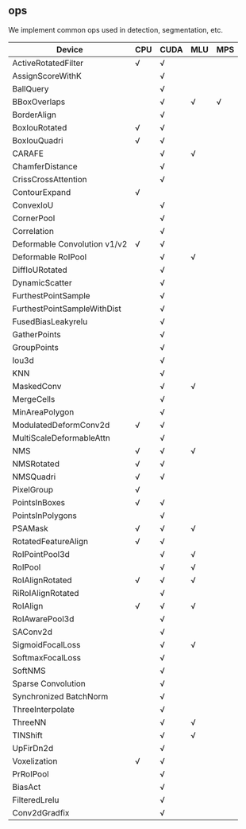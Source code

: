 ## ops

We implement common ops used in detection, segmentation, etc.

| Device                       | CPU | CUDA | MLU | MPS |
| ---------------------------- | --- | ---- | --- | --- |
| ActiveRotatedFilter          | √   | √    |     |     |
| AssignScoreWithK             |     | √    |     |     |
| BallQuery                    |     | √    |     |     |
| BBoxOverlaps                 |     | √    | √   | √   |
| BorderAlign                  |     | √    |     |     |
| BoxIouRotated                | √   | √    |     |     |
| BoxIouQuadri                 | √   | √    |     |     |
| CARAFE                       |     | √    | √   |     |
| ChamferDistance              |     | √    |     |     |
| CrissCrossAttention          |     | √    |     |     |
| ContourExpand                | √   |      |     |     |
| ConvexIoU                    |     | √    |     |     |
| CornerPool                   |     | √    |     |     |
| Correlation                  |     | √    |     |     |
| Deformable Convolution v1/v2 | √   | √    |     |     |
| Deformable RoIPool           |     | √    | √   |     |
| DiffIoURotated               |     | √    |     |     |
| DynamicScatter               |     | √    |     |     |
| FurthestPointSample          |     | √    |     |     |
| FurthestPointSampleWithDist  |     | √    |     |     |
| FusedBiasLeakyrelu           |     | √    |     |     |
| GatherPoints                 |     | √    |     |     |
| GroupPoints                  |     | √    |     |     |
| Iou3d                        |     | √    |     |     |
| KNN                          |     | √    |     |     |
| MaskedConv                   |     | √    | √   |     |
| MergeCells                   |     | √    |     |     |
| MinAreaPolygon               |     | √    |     |     |
| ModulatedDeformConv2d        | √   | √    |     |     |
| MultiScaleDeformableAttn     |     | √    |     |     |
| NMS                          | √   | √    | √   |     |
| NMSRotated                   | √   | √    |     |     |
| NMSQuadri                    | √   | √    |     |     |
| PixelGroup                   | √   |      |     |     |
| PointsInBoxes                | √   | √    |     |     |
| PointsInPolygons             |     | √    |     |     |
| PSAMask                      | √   | √    | √   |     |
| RotatedFeatureAlign          | √   | √    |     |     |
| RoIPointPool3d               |     | √    | √   |     |
| RoIPool                      |     | √    | √   |     |
| RoIAlignRotated              | √   | √    | √   |     |
| RiRoIAlignRotated            |     | √    |     |     |
| RoIAlign                     | √   | √    | √   |     |
| RoIAwarePool3d               |     | √    |     |     |
| SAConv2d                     |     | √    |     |     |
| SigmoidFocalLoss             |     | √    | √   |     |
| SoftmaxFocalLoss             |     | √    |     |     |
| SoftNMS                      |     | √    |     |     |
| Sparse Convolution           |     | √    |     |     |
| Synchronized BatchNorm       |     | √    |     |     |
| ThreeInterpolate             |     | √    |     |     |
| ThreeNN                      |     | √    | √   |     |
| TINShift                     |     | √    | √   |     |
| UpFirDn2d                    |     | √    |     |     |
| Voxelization                 | √   | √    |     |     |
| PrRoIPool                    |     | √    |     |     |
| BiasAct                      |     | √    |     |     |
| FilteredLrelu                |     | √    |     |     |
| Conv2dGradfix                |     | √    |     |     |
